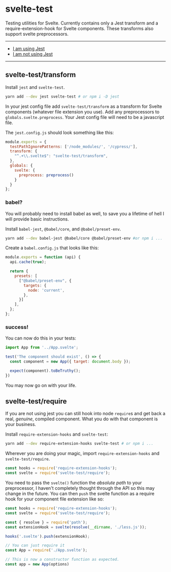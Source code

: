 # svelte-test

Testing utilities for Svelte. Currently contains only a Jest transform and a require-extension-hook for Svelte components. These transforms also support svelte preprocessors.

---

- [I am using Jest](#svelte-testtransform)
- [I am not using Jest](#svelte-testrequire)

---

## svelte-test/transform

Install `jest` and `svelte-test`.

```bash
yarn add --dev jest svelte-test # or npm i -D jest
```

In your jest config file add `svelte-test/transform` as a transform for Svelte components (whatever file extension you use). Add any preprocessors to `globals.svelte.preprocess`. Your Jest config file will need to be a javascript file.


The `jest.config.js` should look something like this:

```js
module.exports = {
  testPathIgnorePatterns: ['/node_modules/', '/cypress/'],
  transform: {
    "^.+\\.svelte$": "svelte-test/transform",
  },
  globals: {
    svelte: {
      preprocess: preprocess()
    }
  }
};
```

### babel?

You will probably need to install babel as well, to save you a lifetime of hell I will provide basic instructions.

Install `babel-jest`, `@babel/core`, and `@babel/preset-env`.

```bash
yarn add --dev babel-jest @babel/core @babel/preset-env #or npm i ...
```

Create a `babel.config.js` that looks like this:

```js
module.exports = function (api) {
  api.cache(true);

  return {
    presets: [
      ["@babel/preset-env", {
        targets: {
          node: 'current',
        },
      }]
    ],
  };
};
```

### success!

You can now do this in your tests:

```js
import App from '../App.svelte';

test('The component should exist', () => {
  const component = new App({ target: document.body });

  expect(component).toBeTruthy();
})
```

You may now go on with your life.

## svelte-test/require

If you are not using jest you can still hook into node `require`s and get back a real, *genuine*, compiled component. What you do with that component is your business.

Install `require-extension-hooks` and `svelte-test`:

```bash
yarn add --dev require-extension-hooks svelte-test # or npm i ...
```

Wherever you are doing your magic, import `require-extension-hooks` and `svelte-test/require`. 


```js
const hooks = require('require-extension-hooks');
const svelte = require('svelte-test/require');
```

You need to pass the `svelte()` function the *absolute path* to your preprocessor, I haven't completely thought through the API so this may change in the future. You can then `push` the svelte function as a require hook for your component file extension like so:

```js
const hooks = require('require-extension-hooks');
const svelte = require('svelte-test/require');

const { resolve } = require('path');
const extensionHook = svelte(resolve(__dirname, './less.js'));

hooks('.svelte').push(extensionHook);

// You can just require it
const App = require('./App.svelte');

// This is now a constructor function as expected.
const app = new App(options)
```



